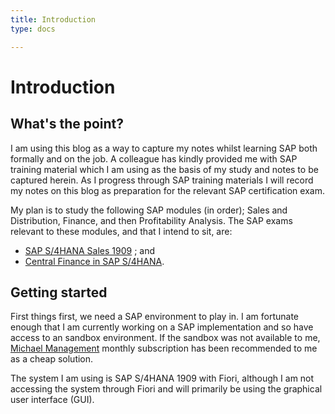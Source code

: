 ```yaml
---
title: Introduction
type: docs

---
```


# Introduction

## What's the point?

I am using this blog as a way to capture my notes whilst learning SAP both formally and on the job. A colleague has kindly provided me with SAP training material which I am using as the basis of my study and notes to be captured herein. As I progress through SAP training materials I will record my notes on this blog as preparation for the relevant SAP certification exam.

My plan is to study the following SAP modules (in order); Sales and Distribution, Finance, and then Profitability Analysis. The SAP exams relevant to these modules, and that I intend to sit, are:

-  [SAP S/4HANA Sales 1909](https://training.sap.com/certification/c_ts462_1909-sap-certified-application-associate---sap-s4hana-sales-1909-g/) ; and
- [Central Finance in SAP S/4HANA](https://training.sap.com/certification/c_s4fcf_1809-sap-certified-application-associate---central-finance-in-sap-s4hana-g/).


## Getting started

First things first, we need a SAP environment to play in. I am fortunate enough that I am currently working on a SAP implementation and so have access to an sandbox environment. If the sandbox was not available to me, [Michael Management](https://www.michaelmanagement.com/sap-access.asp) monthly subscription has been recommended to me as a cheap solution.  

The system I am using is SAP S/4HANA 1909 with Fiori, although I am not accessing the system through Fiori and will primarily be using the graphical user interface (GUI).
